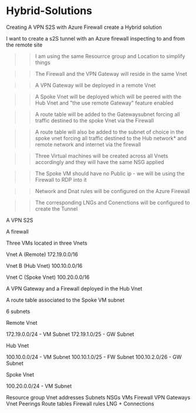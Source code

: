 # Hybrid-Solutions
Creating A VPN S2S with Azure Firewall
create a Hybrid solution

I want to create a s2S tunnel with an Azure firewall inspecting to and from the remote site

>> I am using the same Resourrce group and Location to simplify things

>> The Firewall and the VPN Gateway will reside in the same Vnet

>> A VPN Gateway will be deployed in a remote Vnet

>> A Spoke Vnet will be deployed which will be peered with the Hub Vnet and "the use remote Gateway" feature enabled

>> A route table will be added to the Gatewaysubnet forcing all traffic destined to the spoke Vnet via the Firewall

>> A route table will also be added to the subnet of choice in the spoke vnet forcing all traffic destined to the Hub network* and remote network and internet via the firewall

>> Three Virtual machines will be created across all Vnets accordingly and they will have the same NSG applied

>> The Spoke VM should have no Public ip - we will be using the Firewall to RDP into it

>> Network and Dnat rules will be configured on the Azure Firewall 

>> The corresponding LNGs and Conenctions will be configured to create the Tunnel





A VPN S2S 

A firewall 

Three VMs located in three Vnets


Vnet A (Remote) 172.19.0.0/16

Vnet B (Hub Vnet) 100.10.0.0/16

Vnet C (Spoke Vnet) 100.20.0.0/16

A VPN Gateway and a Firewall deployed in the Hub Vnet

A route table associated to the Spoke VM subnet 

6 subnets

Remote Vnet

172.19.0.0/24 - VM Subnet
172.19.1.0/25 - GW Subnet

Hub Vnet 

100.10.0.0/24 - VM Subnet
100.10.1.0/25 - FW Subnet
100.10.2.0/26 - GW Subnet

Spoke Vnet

100.20.0.0/24 - VM Subnet


Resource group
Vnet addresses
Subnets
NSGs
VMs
Firewall
VPN Gateways
Vnet Peerings
Route tables
Firewall rules
LNG + Connections


